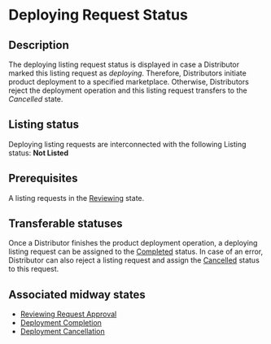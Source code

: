 # Deploying Request Status
## Description
The deploying listing request status is displayed in case a Distributor marked this listing request as *deploying*. Therefore, Distributors initiate product deployment to a specified marketplace. Otherwise, Distributors reject the deployment operation and this listing request transfers to the *Cancelled* state.
## Listing status
Deploying listing requests are interconnected with the following Listing status:
**Not Listed**
## Prerequisites
A listing requests in the [Reviewing](reviewing.html) state.
## Transferable statuses
Once a Distributor finishes the product deployment operation, a deploying listing request can be assigned to the [Completed](completed.html) status.
In case of an error, Distributor can also reject a listing request and assign the [Cancelled](cancelled.html) status to this request.
## Associated midway states
* [Reviewing Request Approval](t-4-reviewing-deploying.html)
* [Deployment Completion](t-5-deploying-completed.html)
* [Deployment Cancellation](t-6-deploying-cancelled.html)